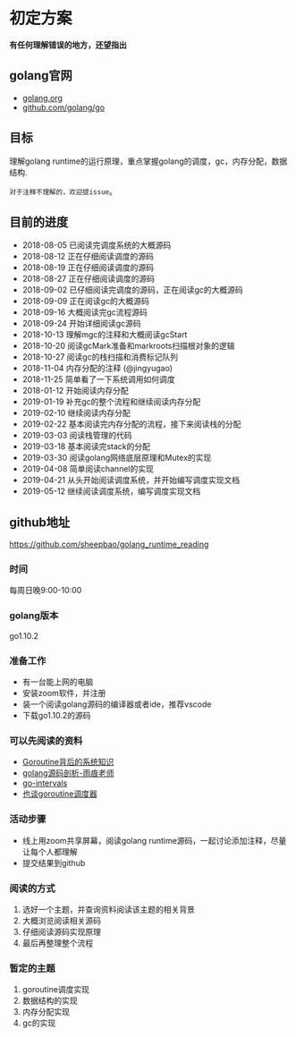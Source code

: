# 初定方案
**有任何理解错误的地方，还望指出**

## golang官网
* [golang.org](https://golang.org)
* [github.com/golang/go](https://github.com/golang/go)

## 目标
理解golang runtime的运行原理，重点掌握golang的调度，gc，内存分配，数据结构. 

`对于注释不理解的，欢迎提issue`。

## 目前的进度
* 2018-08-05 已阅读完调度系统的大概源码
* 2018-08-12 正在仔细阅读调度的源码
* 2018-08-19 正在仔细阅读调度的源码
* 2018-08-27 正在仔细阅读调度的源码
* 2018-09-02 已仔细阅读完调度的源码，正在阅读gc的大概源码
* 2018-09-09 正在阅读gc的大概源码
* 2018-09-16 大概阅读完gc流程源码
* 2018-09-24 开始详细阅读gc源码
* 2018-10-13 理解mgc的注释和大概阅读gcStart
* 2018-10-20 阅读gcMark准备和markroots扫描根对象的逻辑
* 2018-10-27 阅读gc的栈扫描和消费标记队列
* 2018-11-04 内存分配的注释 (@jingyugao)
* 2018-11-25 简单看了一下系统调用如何调度 
* 2018-01-12 开始阅读内存分配
* 2019-01-19 补充gc的整个流程和继续阅读内存分配
* 2019-02-10 继续阅读内存分配
* 2019-02-22 基本阅读完内存分配的流程，接下来阅读栈的分配
* 2019-03-03 阅读栈管理的代码
* 2019-03-18 基本阅读完stack的分配
* 2019-03-30 阅读golang网络底层原理和Mutex的实现
* 2019-04-08 简单阅读channel的实现
* 2019-04-21 从头开始阅读调度系统，并开始编写调度实现文档
* 2019-05-12 继续阅读调度系统，编写调度实现文档

## github地址
https://github.com/sheepbao/golang_runtime_reading

### 时间
每周日晚9:00-10:00

### golang版本
go1.10.2

### 准备工作
* 有一台能上网的电脑
* 安装zoom软件，并注册
* 装一个阅读golang源码的编译器或者ide，推荐vscode
* 下载go1.10.2的源码

### 可以先阅读的资料
* [Goroutine背后的系统知识](http://blog.jobbole.com/35304/)
* [golang源码剖析-雨痕老师](https://github.com/qyuhen/book)
* [go-intervals](https://github.com/teh-cmc/go-internals)
* [也谈goroutine调度器](https://tonybai.com/2017/06/23/an-intro-about-goroutine-scheduler/)

### 活动步骤
* 线上用zoom共享屏幕，阅读golang runtime源码，一起讨论添加注释，尽量让每个人都理解
* 提交结果到github

### 阅读的方式
1. 选好一个主题，并查询资料阅读该主题的相关背景
2. 大概浏览阅读相关源码
3. 仔细阅读源码实现原理
4. 最后再整理整个流程

### 暂定的主题
1. goroutine调度实现
2. 数据结构的实现
3. 内存分配实现
4. gc的实现

